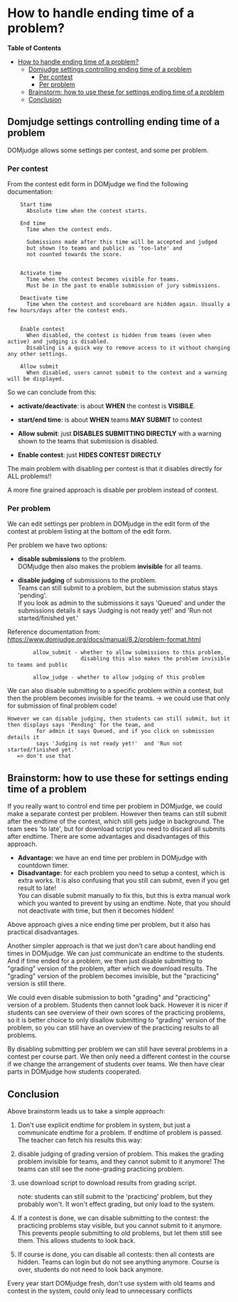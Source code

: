 

# How to handle ending time of a problem?

**Table of Contents**
<!--ts-->
* [How to handle ending time of a problem?](#how-to-handle-ending-time-of-a-problem)
   * [Domjudge settings controlling ending time of a problem](#domjudge-settings-controlling-ending-time-of-a-problem)
      * [Per contest](#per-contest)
      * [Per problem](#per-problem)
   * [Brainstorm: how to use these for settings ending time of a problem](#brainstorm-how-to-use-these-for-settings-ending-time-of-a-problem)
   * [Conclusion](#conclusion)

<!-- Created by https://github.com/ekalinin/github-markdown-toc -->
<!-- Added by: harcok, at: wo jul 17 20:21:18 CEST 2024 -->

<!--te-->


## Domjudge settings controlling ending time of a problem 

DOMjudge allows some settings per contest, and some per problem.

### Per contest

 
  From the contest edit form in DOMjudge we find the
  following documentation: 

        Start time
          Absolute time when the contest starts.

        End time
          Time when the contest ends. 
  
          Submissions made after this time will be accepted and judged 
          but shown (to teams and public) as 'too-late' and 
          not counted towards the score.
   

        Activate time
          Time when the contest becomes visible for teams. 
          Must be in the past to enable submission of jury submissions.

        Deactivate time
          Time when the contest and scoreboard are hidden again. Usually a few hours/days after the contest ends.
          

        Enable contest
          When disabled, the contest is hidden from teams (even when active) and judging is disabled. 
          Disabling is a quick way to remove access to it without changing any other settings.

        Allow submit
          When disabled, users cannot submit to the contest and a warning will be displayed.
   


So we can conclude from this:
 
 * **activate/deactivate**: is about **WHEN** the contest is  **VISIBILE**.
   
 * **start/end time**: is about **WHEN** teams **MAY SUBMIT** to contest
      
 * **Allow submit**:  just **DISABLES SUBMITTING DIRECTLY** with a warning shown to the teams that submission is disabled.
                    
 * **Enable contest**:  just **HIDES CONTEST DIRECTLY**



    
The main problem with disabling per contest is that it disables directly for ALL problems!!

A more fine grained approach is disable per problem instead of contest.
   
### Per problem 

We can edit settings per problem in DOMjudge in the edit form of the contest  at problem listing at the bottom of the edit form.

Per problem we have two options:

 * **disable submissions** to the problem.<br> DOMjudge then also makes the problem **invisible** for all teams.
 
 * **disable judging** of submissions to the problem. <br>Teams can still submit to a problem, but the submission status stays 'pending'. <br>If you look as admin to the submissions it says 'Queued' and under the submissions details it says 'Judging is not ready yet!'  and 'Run not started/finished yet.'


Reference documentation from:
  https://www.domjudge.org/docs/manual/8.2/problem-format.html
     
            allow_submit - whether to allow submissions to this problem, 
                           disabling this also makes the problem invisible to teams and public
            
            allow_judge - whether to allow judging of this problem




We can also disable submitting to a specific problem within a contest, but then the problem becomes 
    invisible for the teams. 
      -> we could use that only for submission of final problem code!

    However we can disable judging, then students can still submit, but it then displays says 'Pending' for the team, and 
             for admin it says Queued, and if you click on submission details it
             says 'Judging is not ready yet!'  and 'Run not started/finished yet.'
       => don't use that
        
 
## Brainstorm: how to use these for settings ending time of a problem

  
   If you really want to control end time per problem in DOMjudge,  we could make a separate contest per problem.
   However then teams can still submit after the endtime of the contest, which still gets judge in background. The team sees 'to late', 
   but for download script you need to discard all submits after endtime. There are some advantages and disadvantages of this approach.
   
   * **Advantage:** we have an end time per problem in DOMjudge with countdown timer.
   * **Disadvantage:** for each problem you need to setup a contest, which is extra works. It is also confusing that you still can submit, even if you get result to late!<br>
     You can disable submit manually to fix this, but this is extra manual work which you wanted to prevent by using an endtime. Note, that you should not deactivate with time, but then it becomes hidden!

Above approach gives a nice ending time per problem, but it also has practical disadvantages.     
     
Another simpler approach is that we just don't care about handling end times in DOMjudge. We can just communicate an endtime to the students. And if time ended for a problem, we then just disable submitting to "grading" version of the problem, after which we download results. The "grading" version of the problem becomes invisible, but the "practicing" version is still there.
       
We could even disable submission to both "grading" and "practicing" version of a problem. Students then cannot look back. However it is nicer if students can see overview of their own scores of the practicing problems, so it is better choice to only disallow submitting to  "grading" version of the problem, so you can still have an overview of the practicing results to all problems.
       
By disabling submitting per problem we can still have several problems in a contest per course part.
We then only need a different contest in the course if we change the arrangement of students over teams.
We then have clear parts in DOMjudge how students cooperated.
   
          
       
## Conclusion

       
Above brainstorm leads us to take a simple approach:
     
 1. Don't use explicit endtime for problem in system, but just a communicate endtime for a problem.
  If endtime of problem is passed. The teacher can fetch his results this way:
   1. disable judging of grading version of problem. 
      This makes the grading problem invisible for teams, and they cannot submit to it anymore!
      The teams can still see the none-grading practicing problem.
   2. use download script to download results from grading script.
     
      note: students can still submit to the 'practicing' problem, but they probably won't.
      It won't effect grading, but only load to the system.
     
 2. If a contest is done, we can disable submitting to the contest: the practicing problems stay visible, but you cannot submit to it anymore. This prevents people submitting to old problems, but let them still see them. This allows students to look back.     
        
 3. If course is done, you can disable all contests: then all contests are hidden. Teams can login but do not see anything anymore. Course is over, students do not need to look back anymore.
       

Every year start DOMjudge fresh, don't use system with old teams and contest in the system,
could only lead to unnecessary conflicts 
